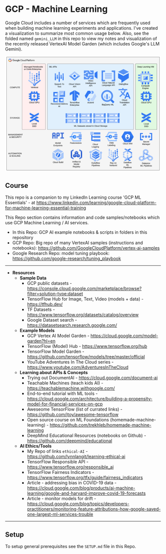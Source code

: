 # GCP - Machine Learning

Google Cloud includes a number of services which are frequently used when building machine learning experiments and applications.  I've created a visualization to summarize most common usage below. Also, see the folded named `gemini_LLM` in this repo to view my notes and visualization of the recently released VertexAI Model Garden (which includes Google's LLM Gemini).

<img src="https://github.com/lynnlangit/gcp-essentials/blob/master/6_AI-ML/images/vertexai-services.png" width=800>

## Course

This repo is a companion to my LinkedIn Learning course 'GCP ML Essentials' - at https://www.linkedin.com/learning/google-cloud-platform-for-machine-learning-essential-training

This Repo section contains information and code samples/notebooks which use GCP Machine Learning / AI services.  

- In this Repo: GCP AI example notebooks &  scripts in folders in this repository
- GCP Repo: Big repo of many VertexAI samples (instructions and notebooks): https://github.com/GoogleCloudPlatform/vertex-ai-samples
- Google Research Repo: model tuning playbook: https://github.com/google-research/tuning_playbook
  
---

 - **Resources**
    - **Sample Data**  
      - GCP public datasets - https://console.cloud.google.com/marketplace/browse?filter=solution-type:dataset
      - TensorFlow Hub for Image, Text, Video (models + data) - https://tfhub.dev/
      - TF Datasets - https://www.tensorflow.org/datasets/catalog/overview
      - Google Dataset search - https://datasetsearch.research.google.com/
   - **Example Models**
      - GCP Vertex AI Model Garden - https://cloud.google.com/model-garden?hl=en
      - TensorFlow (Model) Hub - https://www.tensorflow.org/hub
      - TensorFlow Model Garden - https://github.com/tensorflow/models/tree/master/official
      - YouTube Adventures In The Cloud series - https://www.youtube.com/AdventuresInTheCloud
   - **Learning about APIs & Concepts**
      - Trying out DocumentAI - https://cloud.google.com/document-ai
      - Teachable Machines (teach kids AI) - https://teachablemachine.withgoogle.com/
      - End-to-end tutorial with ML tools - https://cloud.google.com/architecture/building-a-propensity-model-for-financial-services-on-gcp
      - Aweseome TensorFlow (list of currated links) - https://github.com/jtoy/awesome-tensorflow
      - Open source course on ML Foundations (homemade-machine-learning) - https://github.com/trekhleb/homemade-machine-learning
      - DeepMind Educational Resources (notebooks on Github) - https://github.com/deepmind/educational
    - **AI Ethics/Tools**
      - My Repo of links `ethical-AI` - https://github.com/lynnlangit/learning-ethical-ai
      - TensorFlow Responsible API - https://www.tensorflow.org/responsible_ai
      - TensorFlow Fairness Indicators - https://www.tensorflow.org/tfx/guide/fairness_indicators
      - Article - addressing bias in COVID-19 data - https://cloud.google.com/blog/products/ai-machine-learning/google-and-harvard-improve-covid-19-forecasts
      - Article - monitor models for drift - https://cloud.google.com/blog/topics/developers-practitioners/monitoring-feature-attributions-how-google-saved-one-largest-ml-services-trouble

 ---
 
 ## Setup

 To setup general prerequisites see the `SETUP.md` file in this Repo.

